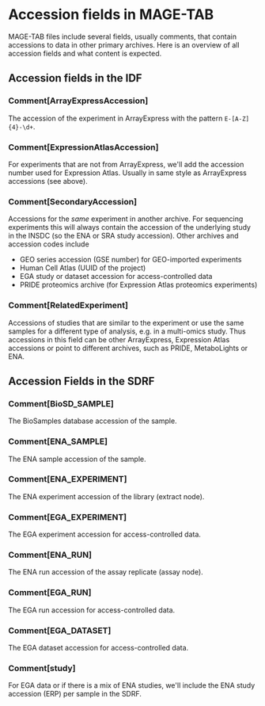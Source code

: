 # Accession fields in MAGE-TAB

MAGE-TAB files include several fields, usually comments, that contain accessions to data in other primary archives. Here is an overview of all accession fields and what content is expected.

## Accession fields in the IDF

### Comment[ArrayExpressAccession]
The accession of the experiment in ArrayExpress with the pattern `E-[A-Z]{4}-\d+`. 

### Comment[ExpressionAtlasAccession]
For experiments that are not from ArrayExpress, we'll add the accession number used for Expression Atlas. Usually in same style as ArrayExpress accessions (see above).

### Comment[SecondaryAccession]
Accessions for the _same_ experiment in another archive. For sequencing experiments this will always contain the accession of the underlying study in the INSDC (so the ENA or SRA study accession). Other archives and accession codes include 
* GEO series accession (GSE number) for GEO-imported experiments
* Human Cell Atlas (UUID of the project)
* EGA study or dataset accession for access-controlled data
* PRIDE proteomics archive (for Expression Atlas proteomics experiments)

### Comment[RelatedExperiment]
Accessions of studies that are similar to the experiment or use the same samples for a different type of analysis, e.g. in a multi-omics study. Thus accessions in this field can be other ArrayExpress, Expression Atlas accessions or point to different archives, such as PRIDE, MetaboLights or ENA. 


## Accession Fields in the SDRF

### Comment[BioSD_SAMPLE]
The BioSamples database accession of the sample.

### Comment[ENA_SAMPLE]
The ENA sample accession of the sample.

### Comment[ENA_EXPERIMENT]
The ENA experiment accession of the library (extract node).

### Comment[EGA_EXPERIMENT]
The EGA experiment accession for access-controlled data.

### Comment[ENA_RUN]
The ENA run accession of the assay replicate (assay node).

### Comment[EGA_RUN]
The EGA run accession for access-controlled data. 

### Comment[EGA_DATASET] 
The EGA dataset accession for access-controlled data.

### Comment[study]
For EGA data or if there is a mix of ENA studies, we'll include the ENA study accession (ERP) per sample in the SDRF.
